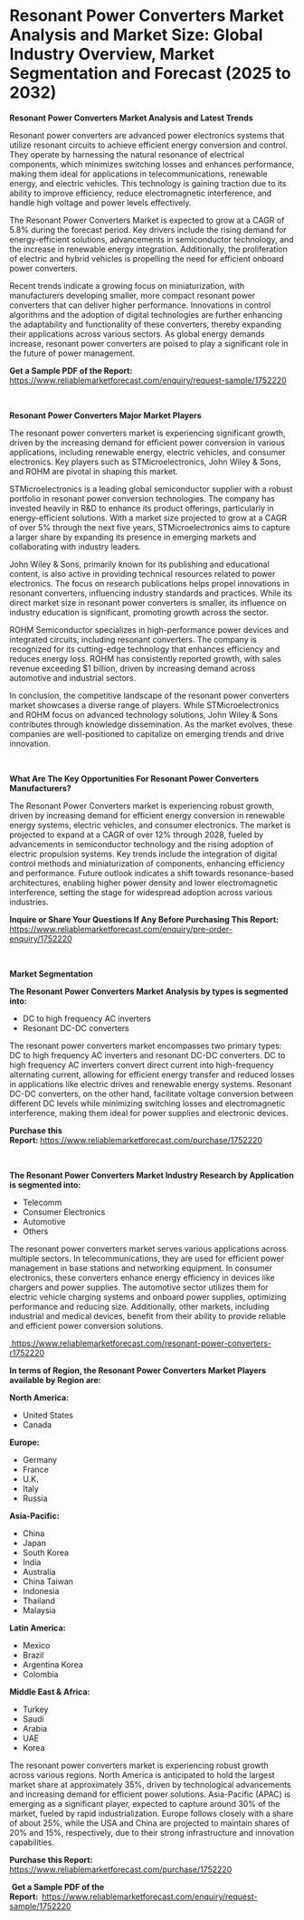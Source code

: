<p><h1>Resonant Power Converters Market Analysis and Market Size: Global Industry Overview, Market Segmentation and Forecast (2025 to 2032)</h1></p><p><strong>Resonant Power Converters Market Analysis and Latest Trends</strong></p>
<p><p>Resonant power converters are advanced power electronics systems that utilize resonant circuits to achieve efficient energy conversion and control. They operate by harnessing the natural resonance of electrical components, which minimizes switching losses and enhances performance, making them ideal for applications in telecommunications, renewable energy, and electric vehicles. This technology is gaining traction due to its ability to improve efficiency, reduce electromagnetic interference, and handle high voltage and power levels effectively.</p><p>The Resonant Power Converters Market is expected to grow at a CAGR of 5.8% during the forecast period. Key drivers include the rising demand for energy-efficient solutions, advancements in semiconductor technology, and the increase in renewable energy integration. Additionally, the proliferation of electric and hybrid vehicles is propelling the need for efficient onboard power converters. </p><p>Recent trends indicate a growing focus on miniaturization, with manufacturers developing smaller, more compact resonant power converters that can deliver higher performance. Innovations in control algorithms and the adoption of digital technologies are further enhancing the adaptability and functionality of these converters, thereby expanding their applications across various sectors. As global energy demands increase, resonant power converters are poised to play a significant role in the future of power management.</p></p>
<p><strong>Get a Sample PDF of the Report:&nbsp;</strong> <a href="https://www.reliablemarketforecast.com/enquiry/request-sample/1752220?utm_campaign=1888&utm_medium=2&utm_source=Github&utm_content=ia&utm_term=17042025&utm_id=resonant-power-converters">https://www.reliablemarketforecast.com/enquiry/request-sample/1752220</a></p>
<p>&nbsp;</p>
<p><strong>Resonant Power Converters Major Market Players</strong></p>
<p><p>The resonant power converters market is experiencing significant growth, driven by the increasing demand for efficient power conversion in various applications, including renewable energy, electric vehicles, and consumer electronics. Key players such as STMicroelectronics, John Wiley & Sons, and ROHM are pivotal in shaping this market.</p><p>STMicroelectronics is a leading global semiconductor supplier with a robust portfolio in resonant power conversion technologies. The company has invested heavily in R&D to enhance its product offerings, particularly in energy-efficient solutions. With a market size projected to grow at a CAGR of over 5% through the next five years, STMicroelectronics aims to capture a larger share by expanding its presence in emerging markets and collaborating with industry leaders.</p><p>John Wiley & Sons, primarily known for its publishing and educational content, is also active in providing technical resources related to power electronics. The focus on research publications helps propel innovations in resonant converters, influencing industry standards and practices. While its direct market size in resonant power converters is smaller, its influence on industry education is significant, promoting growth across the sector.</p><p>ROHM Semiconductor specializes in high-performance power devices and integrated circuits, including resonant converters. The company is recognized for its cutting-edge technology that enhances efficiency and reduces energy loss. ROHM has consistently reported growth, with sales revenue exceeding $1 billion, driven by increasing demand across automotive and industrial sectors.</p><p>In conclusion, the competitive landscape of the resonant power converters market showcases a diverse range of players. While STMicroelectronics and ROHM focus on advanced technology solutions, John Wiley & Sons contributes through knowledge dissemination. As the market evolves, these companies are well-positioned to capitalize on emerging trends and drive innovation.</p></p>
<p>&nbsp;</p>
<p><strong>What Are The Key Opportunities For Resonant Power Converters Manufacturers?</strong></p>
<p><p>The Resonant Power Converters market is experiencing robust growth, driven by increasing demand for efficient energy conversion in renewable energy systems, electric vehicles, and consumer electronics. The market is projected to expand at a CAGR of over 12% through 2028, fueled by advancements in semiconductor technology and the rising adoption of electric propulsion systems. Key trends include the integration of digital control methods and miniaturization of components, enhancing efficiency and performance. Future outlook indicates a shift towards resonance-based architectures, enabling higher power density and lower electromagnetic interference, setting the stage for widespread adoption across various industries.</p></p>
<p><strong>Inquire or Share Your Questions If Any Before Purchasing This Report:</strong> <a href="https://www.reliablemarketforecast.com/enquiry/pre-order-enquiry/1752220?utm_campaign=1888&utm_medium=2&utm_source=Github&utm_content=ia&utm_term=17042025&utm_id=resonant-power-converters">https://www.reliablemarketforecast.com/enquiry/pre-order-enquiry/1752220</a></p>
<p>&nbsp;</p>
<p><strong>Market Segmentation</strong></p>
<p><strong>The Resonant Power Converters Market Analysis by types is segmented into:</strong></p>
<p><ul><li>DC to high frequency AC inverters</li><li>Resonant DC-DC converters</li></ul></p>
<p><p>The resonant power converters market encompasses two primary types: DC to high frequency AC inverters and resonant DC-DC converters. DC to high frequency AC inverters convert direct current into high-frequency alternating current, allowing for efficient energy transfer and reduced losses in applications like electric drives and renewable energy systems. Resonant DC-DC converters, on the other hand, facilitate voltage conversion between different DC levels while minimizing switching losses and electromagnetic interference, making them ideal for power supplies and electronic devices.</p></p>
<p><strong>Purchase this Report:&nbsp;</strong><a href="https://www.reliablemarketforecast.com/purchase/1752220?utm_campaign=1888&utm_medium=2&utm_source=Github&utm_content=ia&utm_term=17042025&utm_id=resonant-power-converters">https://www.reliablemarketforecast.com/purchase/1752220</a></p>
<p>&nbsp;</p>
<p><strong>The Resonant Power Converters Market Industry Research by Application is segmented into:</strong></p>
<p><ul><li>Telecomm</li><li>Consumer Electronics</li><li>Automotive</li><li>Others</li></ul></p>
<p><p>The resonant power converters market serves various applications across multiple sectors. In telecommunications, they are used for efficient power management in base stations and networking equipment. In consumer electronics, these converters enhance energy efficiency in devices like chargers and power supplies. The automotive sector utilizes them for electric vehicle charging systems and onboard power supplies, optimizing performance and reducing size. Additionally, other markets, including industrial and medical devices, benefit from their ability to provide reliable and efficient power conversion solutions.</p></p>
<p><a href="https://www.reliablemarketforecast.com/resonant-power-converters-r1752220?utm_campaign=1888&utm_medium=2&utm_source=Github&utm_content=ia&utm_term=17042025&utm_id=resonant-power-converters">&nbsp;https://www.reliablemarketforecast.com/resonant-power-converters-r1752220</a></p>
<p><strong>In terms of Region, the Resonant Power Converters Market Players available by Region are:</strong></p>
<p>
    <p> <strong> North America: </strong>
        <ul>
            <li>United States</li>
            <li>Canada</li>
        </ul>
        </p> 
    <p> <strong> Europe: </strong>
        <ul>
            <li>Germany</li>
            <li>France</li>
            <li>U.K.</li>
            <li>Italy</li>
            <li>Russia</li>
        </ul>
        </p> 
    <p> <strong> Asia-Pacific: </strong>
        <ul>
            <li>China</li>
            <li>Japan</li>
            <li>South Korea</li>
            <li>India</li>
            <li>Australia</li>
            <li>China Taiwan</li>
            <li>Indonesia</li>
            <li>Thailand</li>
            <li>Malaysia</li>
        </ul>
        </p> 
    <p> <strong> Latin America: </strong>
        <ul>
            <li>Mexico</li>
            <li>Brazil</li>
            <li>Argentina Korea</li>
            <li>Colombia</li>
        </ul>
        </p> 
    <p> <strong> Middle East & Africa: </strong>
        <ul>
            <li>Turkey</li>
            <li>Saudi</li>
            <li>Arabia</li>
            <li>UAE</li>
            <li>Korea</li>
        </ul>
    </p>
    </p>
<p><p>The resonant power converters market is experiencing robust growth across various regions. North America is anticipated to hold the largest market share at approximately 35%, driven by technological advancements and increasing demand for efficient power solutions. Asia-Pacific (APAC) is emerging as a significant player, expected to capture around 30% of the market, fueled by rapid industrialization. Europe follows closely with a share of about 25%, while the USA and China are projected to maintain shares of 20% and 15%, respectively, due to their strong infrastructure and innovation capabilities.</p></p>
<p><strong>Purchase this Report: </strong><a href="https://www.reliablemarketforecast.com/purchase/1752220?utm_campaign=1888&utm_medium=2&utm_source=Github&utm_content=ia&utm_term=17042025&utm_id=resonant-power-converters">https://www.reliablemarketforecast.com/purchase/1752220</a></p>
<p>&nbsp;<strong>Get a Sample PDF of the Report:&nbsp;&nbsp;</strong><a href="https://www.reliablemarketforecast.com/enquiry/request-sample/1752220?utm_campaign=1888&utm_medium=2&utm_source=Github&utm_content=ia&utm_term=17042025&utm_id=resonant-power-converters">https://www.reliablemarketforecast.com/enquiry/request-sample/1752220</a></p>
<p><strong></strong></p>
<p><p></p><p></p><p></p></p>